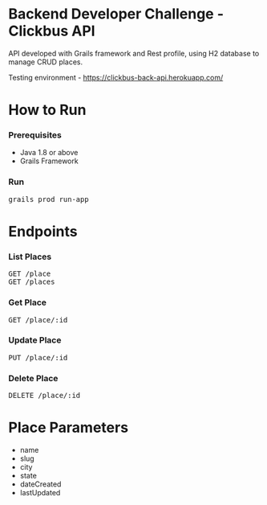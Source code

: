 # Backend Developer Challenge - Clickbus API

API developed with Grails framework and Rest profile, using H2 database to manage CRUD places.

Testing environment - https://clickbus-back-api.herokuapp.com/

# How to Run
### Prerequisites
- Java 1.8 or above
- Grails Framework

### Run
<pre>grails prod run-app</pre>

# Endpoints
### List Places
<pre>GET /place
GET /places</pre>

### Get Place
<pre>GET /place/:id</pre>

### Update Place
<pre>PUT /place/:id</pre>

### Delete Place
<pre>DELETE /place/:id</pre>

# Place Parameters
- name
- slug
- city
- state
- dateCreated
- lastUpdated

